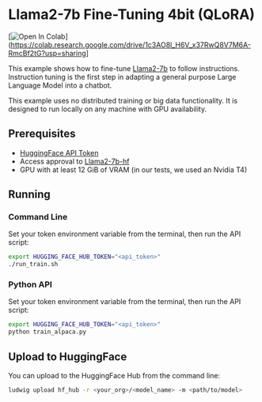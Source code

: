 # Llama2-7b Fine-Tuning 4bit (QLoRA)

[![Open In Colab](https://colab.research.google.com/assets/colab-badge.svg)](https://colab.research.google.com/drive/1c3AO8l_H6V_x37RwQ8V7M6A-RmcBf2tG?usp=sharing]

This example shows how to fine-tune [Llama2-7b](https://huggingface.co/meta-llama/Llama-2-7b-hf) to follow instructions.
Instruction tuning is the first step in adapting a general purpose Large Language Model into a chatbot.

This example uses no distributed training or big data functionality. It is designed to run locally on any machine
with GPU availability.

## Prerequisites

- [HuggingFace API Token](https://huggingface.co/docs/hub/security-tokens)
- Access approval to [Llama2-7b-hf](https://huggingface.co/meta-llama/Llama-2-7b-hf)
- GPU with at least 12 GiB of VRAM (in our tests, we used an Nvidia T4)

## Running

### Command Line

Set your token environment variable from the terminal, then run the API script:

```bash
export HUGGING_FACE_HUB_TOKEN="<api_token>"
./run_train.sh
```

### Python API

Set your token environment variable from the terminal, then run the API script:

```bash
export HUGGING_FACE_HUB_TOKEN="<api_token>"
python train_alpaca.py
```

## Upload to HuggingFace

You can upload to the HuggingFace Hub from the command line:

```bash
ludwig upload hf_hub -r <your_org>/<model_name> -m <path/to/model>
```
